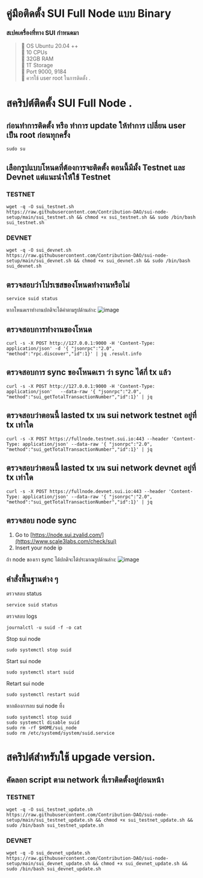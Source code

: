 # คู่มือติดตั้ง SUI Full Node แบบ Binary

### สเปคเครื่องที่ทาง SUI กำหนดมา
>:black_square_button: OS Ubuntu 20.04 ++<br>
>:black_square_button: 10 CPUs<br>
>:black_square_button: 32GB RAM<br>
>:black_square_button: 1T Storage<br>
>:black_square_button: Port 9000, 9184<br>
>:black_square_button: ควรใช้ user root ในการติดตั้ง .<br>








# สคริปต์ติดตั้ง SUI Full Node .

## ก่อนทำการติดตั้ง หรือ ทำการ update ให้ทำการ เปลี่ยน user เป็น root ก่อนทุกครั้ง 

```
sudo su
```

## เลือกรูปแบบโหนดที่ต้องการจะติดตั้ง ตอนนี้มีมั้ง Testnet และ Devnet แต่แนะนำให้ใช้ Testnet

### TESTNET

```
wget -q -O sui_testnet.sh https://raw.githubusercontent.com/Contribution-DAO/sui-node-setup/main/sui_testnet.sh && chmod +x sui_testnet.sh && sudo /bin/bash sui_testnet.sh
```



### DEVNET

```
wget -q -O sui_devnet.sh https://raw.githubusercontent.com/Contribution-DAO/sui-node-setup/main/sui_devnet.sh && chmod +x sui_devnet.sh && sudo /bin/bash sui_devnet.sh
```

## ตรวจสอบว่าโปรเซสของโหนดทำงานหรือไม่
```
service suid status
```
หากโหนดเราทำงานปกติจะได้ค่าตามรูปด้านล่าง:
![image](https://user-images.githubusercontent.com/83507970/178087315-579d82a4-1c19-4d1a-8b7a-7b74823dc917.png)


## ตรวจสอบการทำงานของโหนด
```
curl -s -X POST http://127.0.0.1:9000 -H 'Content-Type: application/json' -d '{ "jsonrpc":"2.0", "method":"rpc.discover","id":1}' | jq .result.info
```

## ตรวจสอบการ sync ของโหนดเรา ว่า sync ได้กี่ tx แล้ว
```
curl -s -X POST http://127.0.0.1:9000 -H 'Content-Type: application/json'   --data-raw '{ "jsonrpc":"2.0", "method":"sui_getTotalTransactionNumber","id":1}' | jq 
```

## ตรวจสอบว่าตอนนี้ lasted tx บน sui network testnet อยู่ที่ tx เท่าใด
```
curl -s -X POST https://fullnode.testnet.sui.io:443 --header 'Content-Type: application/json' --data-raw '{ "jsonrpc":"2.0", "method":"sui_getTotalTransactionNumber","id":1}' | jq 
```

## ตรวจสอบว่าตอนนี้ lasted tx บน sui network devnet อยู่ที่ tx เท่าใด
```
curl -s -X POST https://fullnode.devnet.sui.io:443 --header 'Content-Type: application/json' --data-raw '{ "jsonrpc":"2.0", "method":"sui_getTotalTransactionNumber","id":1}' | jq 
```





## ตรวจสอบ node sync 
1) Go to  [https://node.sui.zvalid.com/](https://www.scale3labs.com/check/sui)
2) Insert your node ip

ถ้า node ของเรา sync ได้ปกติจะได้ประมาณรูปด้านล่าง:
![image](https://user-images.githubusercontent.com/83507970/214762796-528f77c1-1448-43a8-8169-c37b9dd3be8f.png)


## คำสั่งพื้นฐานต่าง ๆ
ตรวจสอบ status
```
service suid status
```

ตรวจสอบ logs
```
journalctl -u suid -f -o cat
```

Stop sui node 
```
sudo systemctl stop suid
```

Start sui node 
```
sudo systemctl start suid
```


Retart sui node 
```
sudo systemctl restart suid
```

หากต้องการลบ sui node ทิ้ง
```
sudo systemctl stop suid
sudo systemctl disable suid
sudo rm -rf $HOME/sui_node
sudo rm /etc/systemd/system/suid.service
```

# สคริปต์สำหรับใช้ upgade version.
## คัดลอก script ตาม network ที่เราติดตั้งอยู่ก่อนหน้า

### TESTNET

```
wget -q -O sui_testnet_update.sh https://raw.githubusercontent.com/Contribution-DAO/sui-node-setup/main/sui_testnet_update.sh && chmod +x sui_testnet_update.sh && sudo /bin/bash sui_testnet_update.sh
```



### DEVNET

```
wget -q -O sui_devnet_update.sh https://raw.githubusercontent.com/Contribution-DAO/sui-node-setup/main/sui_devnet_update.sh && chmod +x sui_devnet_update.sh && sudo /bin/bash sui_devnet_update.sh
```


